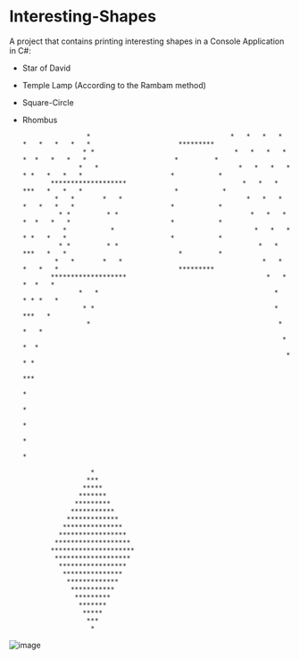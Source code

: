 # Interesting-Shapes

A project that contains printing interesting shapes in a Console Application in C#:

- Star of David
- Temple Lamp (According to the Rambam method)
- Square-Circle
- Rhombus

                      *                                   *   *   *   *   *   *   *   *   *                      *********
                     * *                                   *   *   *   *  *  *   *   *   *                      *         *
                    *   *                                   *   *   *   * * *   *   *   *                      *           *
             *******************                             *   *   *   ***   *   *   *                       *           *
              *   *       *   *                               *   *   *   *   *   *   *                        *           *
               * *         * *                                 *   *   *  *  *   *   *                         *           *
                *           *                                   *   *   * * *   *   *                          *           *
               * *         * *                                   *   *   ***   *   *                            *         *
              *   *       *   *                                   *   *   *   *   *                              *********
             *******************                                   *   *  *  *   *
                    *   *                                            *   * * *   *
                     * *                                             *   ***   *
                      *                                               *   *   *
                                                                       *  *  *
                                                                        * * *
                                                                         ***
                                                                          *
                                                                          *
                                                                          *
                                                                          *
                                                                          *

                       *
                      ***
                     *****
                    *******
                   *********
                  ***********
                 *************
                ***************
               *****************
              *******************
             *********************
              *******************
               *****************
                ***************
                 *************
                  ***********
                   *********
                    *******
                     *****
                      ***
                       *

![image](https://github.com/elad770/Interesting-Shapes/assets/73057751/e6f94a2b-c314-48be-8014-94b0b849bd27)


